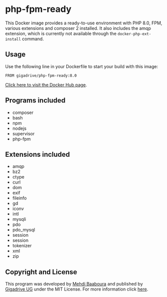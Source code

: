 # php-fpm-ready

This Docker image provides a ready-to-use environment with PHP 8.0, FPM, various extensions and composer 2 installed.
It also includes the amqp extension, which is currently not available through the `docker-php-ext-install` command.

## Usage

Use the following line in your Dockerfile to start your build with this image:

```docker
FROM gigadrive/php-fpm-ready:8.0
```

[Click here to visit the Docker Hub page](https://hub.docker.com/repository/docker/gigadrive/php-fpm-ready).

## Programs included

* composer
* bash
* npm
* nodejs
* supervisor
* php-fpm

## Extensions included

* amqp
* bz2
* ctype
* curl
* dom
* exif
* fileinfo
* gd
* iconv
* intl
* mysqli
* pdo
* pdo_mysql
* session
* session
* tokenizer
* xml
* zip

## Copyright and License

This program was developed by [Mehdi Baaboura](https://github.com/Zeryther) and published by [Gigadrive UG](https://gigadrivegroup.com) under the MIT License. For more information click [here](https://github.com/Gigadrive/php-fpm-ready/blob/master/LICENSE).
